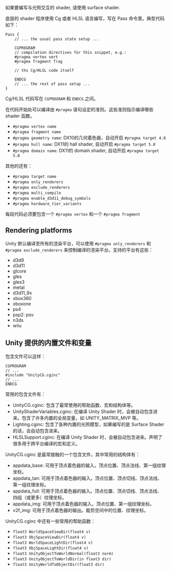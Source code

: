 如果要编写与光照交互的 shader, 请使用 surface shader.

底层的 shader 程序使用 Cg 或者 HLSL 语言编写，写在 Pass 命令里。典型代码如下：
```
Pass {
    // ... the usual pass state setup ...

    CGPROGRAM
    // compilation directives for this snippet, e.g.:
    #pragma vertex vert
    #pragma fragment frag

    // ths Cg/HLSL code itself

    ENDCG
    // ... the rest of pass setup ...
}
```

Cg/HLSL 代码写在 `CGPROGRAM` 和 `ENDCG` 之间。

在代码开始处可以编译由 `#pragma` 语句设定的准则。这些准则指示编译哪些 shader 函数。
- `#pragma vertex name`
- `#pragma fragment name`
- `#pragma geometry name`: DX10的几何着色器，自动开启 `#pragma target 4.0`
- `#pragma hull name`: DX11的 hall shader, 自动开启 `#pragma target 5.0`
- `#pragma domain name`: DX11的 domain shader, 自动开启 `#pragma target 5.0`

其他的还有：
- `#pragma target name`
- `#pragma only_renderers`
- `#pragma exclude_renderers`
- `#pragma multi_compile`
- `#pragma enable_d3d11_debug_symbols`
- `#pragma hardware_tier_variants`

每段代码必须要包含一个 `#pragma vertex` 和一个 `#pragma fragment`

## Rendering platforms
Unity 默认编译至所有的渲染平台，可以使用 `#pragma only_renderers` 和 `#pragma exclude_renderers` 来控制编译的渲染平台。支持的平台有这些：
- d3d9
- d3d11
- glcore
- gles
- gles3
- metal
- d3d11_9x
- xbox360
- xboxone
- ps4
- psp2: psv
- n3ds
- wiiu

## Unity 提供的内置文件和变量
包含文件可以这样：

```
CGPROGRAM
// ...
#include "UnityCG.cginc"
// ...
ENDCG
```

常用的包含文件有：

- UnityCG.cginc: 包含了最常使用的帮助函数、宏和结构体等。
- UnityShaderVariables.cginc: 在编译 Unity Shader 时，会被自动包含进来。包含了许多内置的全局变量，如 UNITY_MATRIX_MVP 等。
- Lighting.cginc: 包含了各种内置的光照模型，如果编写的是 Surface Shader 的话，会自动包含进来。
- HLSLSupport.cginc: 在编译 Unity Shader 时，会被自动包含进来。声明了很多用于跨平台编译的宏和定义。

UnityCG.cginc 是最常接触的一个包含文件，其中常用的结构体有：

- appdata_base: 可用于顶点着色器的输入。顶点位置、顶点法线、第一组纹理坐标。
- appdata_tan: 可用于顶点着色器的输入。顶点位置、顶点切线、顶点法线、第一组纹理坐标。
- appdata_full: 可用于顶点着色器的输入。顶点位置、顶点切线、顶点法线、四组（或更多）纹理坐标。
- appdata_img: 可用于顶点着色器的输入。顶点位置、第一组纹理坐标。
- v2f_img: 可用于顶点着色器的输出。裁剪空间中的位置、纹理坐标。

UnityCG.cginc 中还有一些常用的帮助函数：

- `float3 WorldSpaceViewDir(float4 v)`
- `float3 ObjSpaceViewDir(float4 v)`
- `float3 WorldSpaceLightDir(float4 v)`
- `float3 ObjSpaceLightDir(float4 v)`
- `float3 UnityObjectToWorldNormal(float3 norm)`
- `float3 UnityObjectToWorldDir(in float3 dir)`
- `float3 UnityWorldToObjectDir(float3 dir)`
